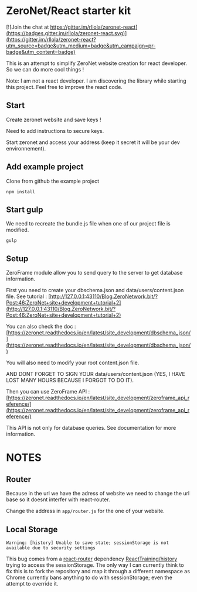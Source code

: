 # ZeroNet/React starter kit

[![Join the chat at https://gitter.im/rllola/zeronet-react](https://badges.gitter.im/rllola/zeronet-react.svg)](https://gitter.im/rllola/zeronet-react?utm_source=badge&utm_medium=badge&utm_campaign=pr-badge&utm_content=badge)

This is an attempt to simplify ZeroNet website creation for react developer. So we can do more cool things !

Note: I am not a react developer. I am discovering the library while starting this project. Feel free to improve the react code.

## Start

Create zeronet website and save keys !

Need to add instructions to secure keys.

Start zeronet and access your address (keep it secret it will be your dev environnement).

## Add example project

Clone from github the example project

```
npm install
```

## Start gulp

We need to recreate the bundle.js file when one of our project file is modified.

```
gulp
```

## Setup

ZeroFrame module allow you to send query to the server to get database information.

First you need to create your dbschema.json and data/users/content.json file. See tutorial :
[http://127.0.0.1:43110/Blog.ZeroNetwork.bit/?Post:46:ZeroNet+site+development+tutorial+2](http://127.0.0.1:43110/Blog.ZeroNetwork.bit/?Post:46:ZeroNet+site+development+tutorial+2)

You can also check the doc : [https://zeronet.readthedocs.io/en/latest/site_development/dbschema_json/](https://zeronet.readthedocs.io/en/latest/site_development/dbschema_json/)

You will also need to modify your root content.json file.

AND DONT FORGET TO SIGN YOUR data/users/content.json (YES, I HAVE LOST MANY HOURS BECAUSE I FORGOT TO DO IT).

Then you can use ZeroFrame API : [https://zeronet.readthedocs.io/en/latest/site_development/zeroframe_api_reference/](https://zeronet.readthedocs.io/en/latest/site_development/zeroframe_api_reference/)

This API is not only for database queries. See documentation for more information.

# NOTES

## Router

Because in the url we have the adress of website we need to change the url base so it doesnt interfer with react-router.

Change the address in `app/router.js` for the one of your website.

## Local Storage

```
Warning: [history] Unable to save state; sessionStorage is not available due to security settings
```

This bug comes from a [react-router](https://github.com/reactjs/react-router) dependency [ReactTraining/history](https://github.com/ReactTraining/history) trying to access the sessionStorage.
The only way I can currently think to fix this is to fork the repository and map it through a different namespace as Chrome currently bans anything to do with sessionStorage; even the attempt to override it.
